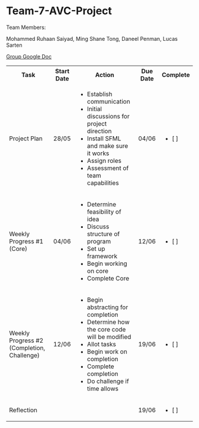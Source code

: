 # Team-7-AVC-Project

Team Members:

Mohammed Ruhaan Saiyad,
Ming Shane Tong,
Daneel Penman,
Lucas Sarten

[Group Google Doc](https://docs.google.com/document/d/1E5nax8sHvRvkREA-iLWSAP3fB-MumnZg8RVfdBt5z-o/edit?usp=sharing)

<table>
    <tbody>
        <tr>
            <th>Task</th>
            <th>Start Date</th>
            <th>Action</th>
            <th>Due Date</th>
            <th>Complete</th>
        </tr>
        <tr>
            <td>Project Plan</td>
            <td>28/05</td>
            <td>
                <ul>
                    <li>Establish communication</li>
                    <li>Initial discussions for project direction</li>
                    <li>Install SFML and make sure it works</li>
                    <li>Assign roles</li>
                    <li>Assessment of team capabilities </li>
                </ul>
            </td>
            <td>04/06</td>
            <td><ul><li> [ ] </li></ul></td>
        </tr>
        <tr>
            <td>Weekly Progress #1 (Core)</td>
            <td>04/06</td>
            <td>
                <ul>
                    <li>Determine feasibility of idea</li>
                    <li>Discuss structure of program</li>
                    <li>Set up framework</li>
                    <li>Begin working on core</li>
                    <li>Complete Core</li>
                </ul>
            </td>
            <td>12/06</td>
            <td><ul><li> [ ] </li></ul></td>
        </tr>
        <tr>
            <td>Weekly Progress #2 (Completion, Challenge)</td>
            <td>12/06</td>
            <td>
                <ul>
                    <li>Begin abstracting for completion</li>
                    <li>Determine how the core code will be modified</li>
                    <li>Allot tasks</li>
                    <li>Begin work on completion</li>
                    <li>Complete completion</li>
                    <li>Do challenge if time allows</li>
                </ul>
            </td>
            <td>19/06</td>
            <td><ul><li> [ ] </li></ul></td>
        </tr>
        <tr>
            <td>Reflection</td>
            <td></td>
            <td></td>
            <td>19/06</td>
            <td><ul><li> [ ] </li></ul></td>
        </tr>
    </tbody>
</table>

